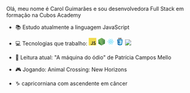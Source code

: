 Olá, meu nome é Carol Guimarães e sou desenvolvedora Full Stack em formação na Cubos Academy

- :books: Estudo atualmente a linguagem JavaScript 
- :computer: Tecnologias que trabalho:  <img height="20" src="https://raw.githubusercontent.com/github/explore/80688e429a7d4ef2fca1e82350fe8e3517d3494d/topics/javascript/javascript.png">  <img height="20" src="https://raw.githubusercontent.com/github/explore/80688e429a7d4ef2fca1e82350fe8e3517d3494d/topics/nodejs/nodejs.png">  <img height="20" src="https://raw.githubusercontent.com/github/explore/80688e429a7d4ef2fca1e82350fe8e3517d3494d/topics/react/react.png"> <img height="20" src="https://raw.githubusercontent.com/github/explore/6c6508f34230f0ac0d49e847a326429eefbfc030/topics/css/css.png"> <img height="20" src="https://www.clipartmax.com/png/small/306-3068284_postgresql-replication-on-ubuntu-tutorial-postgres-logo.png"> 

- :book: Leitura atual: "A máquina do ódio" de Patrícia Campos Mello
- :video_game: Jogando: Animal Crossing: New Horizons
- :capricorn: capricorniana com ascendente em câncer





